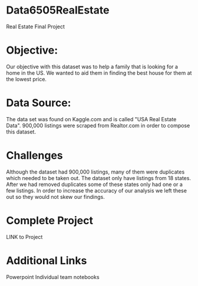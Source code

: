 # Data6505RealEstate
Real Estate Final Project

# Objective:
  Our objective with this dataset was to help a family that is looking for a home in the US. We wanted to aid them in finding the best house for them at the lowest price.

# Data Source:
 The data set was found on Kaggle.com and is called "USA Real Estate Data". 900,000 listings were scraped from Realtor.com in order to compose this dataset. 

# Challenges 
  Although the dataset had 900,000 listings, many of them were duplicates which needed to be taken out. The dataset only have listings from 18 states. After we had removed duplicates some of these states only had one or a few listings. In order to increase the accuracy of our analysis we left these out so they would not skew our findings. 

# Complete Project
LINK to Project


# Additional Links
Powerpoint
Individual team notebooks
